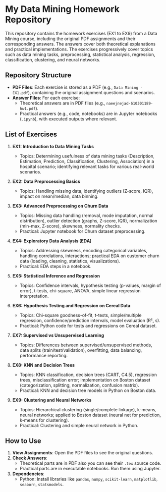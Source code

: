 # My Data Mining Homework Repository

This repository contains the homework exercises (EX1 to EX9) from a Data Mining course, including the original PDF assignments and their corresponding answers. The answers cover both theoretical explanations and practical implementations. The exercises progressively cover topics such as data mining tasks, preprocessing, statistical analysis, regression, classification, clustering, and neural networks.

## Repository Structure

- **PDF Files**: Each exercise is stored as a PDF (e.g., `Data Mining - EX1.pdf`), containing the original assignment questions and scenarios.
- **Answer Files**: For each exercise:
  - Theoretical answers are in PDF files (e.g., `naeejnejad-610301189-hw1.pdf`).
  - Practical answers (e.g., code, notebooks) are in Jupyter notebooks (`.ipynb`), with executed outputs where relevant.

## List of Exercises

1. **EX1: Introduction to Data Mining Tasks**  
   - Topics: Determining usefulness of data mining tasks (Description, Estimation, Prediction, Classification, Clustering, Association) in a hospital scenario; identifying relevant tasks for various real-world scenarios.  

2. **EX2: Data Preprocessing Basics**  
   - Topics: Handling missing data, identifying outliers (Z-score, IQR), impact on mean/median, data binning.  

3. **EX3: Advanced Preprocessing on Churn Data**  
   - Topics: Missing data handling (removal, mode imputation, normal distribution), outlier detection (graphs, Z-score, IQR), normalization (min-max, Z-score), skewness, normality checks.  
   - Practical: Jupyter notebook for Churn dataset preprocessing.  

4. **EX4: Exploratory Data Analysis (EDA)**  
   - Topics: Addressing skewness, encoding categorical variables, handling correlations, interactions; practical EDA on customer churn data (loading, cleaning, statistics, visualizations).  
   - Practical: EDA steps in a notebook.  

5. **EX5: Statistical Inference and Regression**  
   - Topics: Confidence intervals, hypothesis testing (p-values, margin of error), t-tests, chi-square, ANOVA, simple linear regression interpretation.  

6. **EX6: Hypothesis Testing and Regression on Cereal Data**  
   - Topics: Chi-square goodness-of-fit, t-tests, simple/multiple regression, confidence/prediction intervals, model evaluation (R², s).  
   - Practical: Python code for tests and regressions on Cereal dataset.  

7. **EX7: Supervised vs Unsupervised Learning**  
   - Topics: Differences between supervised/unsupervised methods, data splits (train/test/validation), overfitting, data balancing, performance reporting.  

8. **EX8: KNN and Decision Trees**  
   - Topics: KNN classification, decision trees (CART, C4.5), regression trees, misclassification error; implementation on Boston dataset (categorization, splitting, normalization, confusion matrix).  
   - Practical: KNN and decision tree models in Python on Boston data.  

9. **EX9: Clustering and Neural Networks**  
   - Topics: Hierarchical clustering (single/complete linkage), k-means, neural networks; applied to Boston dataset (neural net for prediction, k-means for clustering).  
   - Practical: Clustering and simple neural network in Python.  

## How to Use

1. **View Assignments**: Open the PDF files to see the original questions.
2. **Check Answers**: 
   - Theoretical parts are in PDF also you can see their `.tex` source code.
   - Practical parts are in executable notebooks. Run them using Jupyter.
3. **Dependencies**:
   - Python: Install libraries like `pandas`, `numpy`, `scikit-learn`, `matplotlib`, `seaborn`, `statsmodels`.

